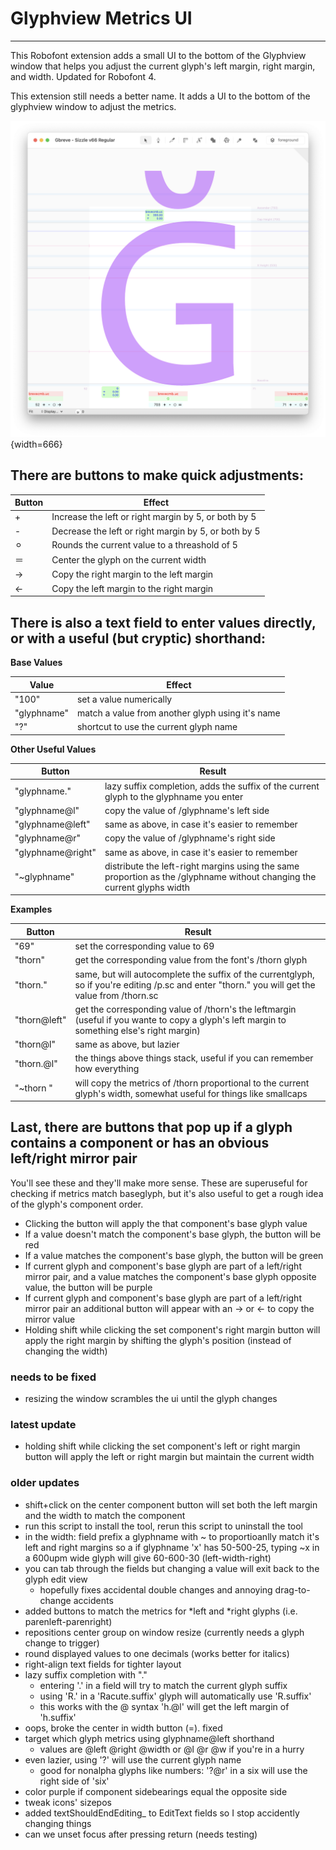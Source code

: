 # Glyphview Metrics UI
---

This Robofont extension adds a small UI to the bottom of the Glyphview window that helps you adjust the current glyph's left margin, right margin, and width. Updated for Robofont 4.

This extension still needs a better name. It adds a UI to the bottom of the glyphview window to adjust the metrics.


![ScreenShot](resources/ScreenShot.png){width=666}



## There are buttons to make quick adjustments:


| Button | Effect |
|--------|--------|
| \+ | Increase the left or right margin by 5, or both by 5 |
| \- | Decrease the left or right margin by 5, or both by 5 |
| ⚪︎ | Rounds the current value to a threashold of 5 |
| ＝ | Center the glyph on the current width |
| → | Copy the right margin to the left margin |
| ← | Copy the left margin to the right margin |


## There is also a text field to enter values directly, or with a useful (but cryptic) shorthand:


**Base Values**

| Value | Effect |
|--------|--------|
| "100" | set a value numerically |
| "glyphname" | match a value from another glyph using it's name |
| "?" | shortcut to use the current glyph name |


**Other Useful Values**

| Button | Result |
|--------|--------|
| "glyphname." | lazy suffix completion, adds the suffix of the current glyph to the glyphname you enter |
| "glyphname@l"  | copy the value of /glyphname's left side |
| "glyphname@left" | same as above, in case it's easier to remember |
| "glyphname@r"  | copy the value of /glyphname's right side |
| "glyphname@right" | same as above, in case it's easier to remember |
| "~glyphname" | distribute the left-right margins using the same proportion as the /glyphname without changing the current glyphs width |


**Examples**

| Button | Result |
|--------|--------|
| "69" | set the corresponding value to 69 |
| "thorn" | get the corresponding value from the font's /thorn glyph |
| "thorn." | same, but will autocomplete the suffix of the currentglyph, so if you're editing /p.sc and enter "thorn." you will get the value from /thorn.sc |
| "thorn@left" | get the corresponding value of /thorn's the leftmargin (useful if you wante to copy a glyph's left margin to something else's right margin)  |
| "thorn@l" | same as above, but lazier  |
| "thorn.@l" | the things above things stack, useful if you can remember how everything |
| "~thorn " | will copy the metrics of /thorn proportional to the current glyph's width, somewhat useful for things like smallcaps |

## Last, there are buttons that pop up if a glyph contains a component or has an obvious left/right mirror pair

You'll see these and they'll make more sense. These are superuseful for checking if metrics match baseglyph, but it's also useful to get a rough idea of the glyph's component order.
- Clicking the button will apply the that component's base glyph value
- If a value doesn't match the component's base glyph, the button will be red
- If a value matches the component's base glyph, the button will be green
- If current glyph and component's base glyph are part of a left/right mirror pair, and a value matches the component's base glyph opposite value, the button will be purple
- If current glyph and component's base glyph are part of a left/right mirror pair an additional button will appear with an → or ← to copy the mirror value
- Holding shift while clicking the set component's right margin button will apply the right margin by shifting the glyph's position (instead of changing the width)



### needs to be fixed
- resizing the window scrambles the ui until the glyph changes

### latest update
- holding shift while clicking the set component's left or right margin button will apply the left or right margin but maintain the current width

### older updates
- shift+click on the center component button will set both the left margin and the width to match the component
- run this script to install the tool, rerun this script to uninstall the tool
- in the width: field
    prefix a glyphname with ~ to proportioanlly match it's left and right margins
    so a if glyphname 'x' has 50-500-25, typing ~x in a 600upm wide glyph will give 60-600-30 (left-width-right)
- you can tab through the fields but changing a value will exit back to the glyph edit view
    - hopefully fixes accidental double changes and annoying drag-to-change accidents
- added buttons to match the metrics for *left and *right glyphs (i.e. parenleft-parenright)
- repositions center group on window resize (currently needs a glyph change to trigger)
- round displayed values to one decimals (works better for italics)
- right-align text fields for tighter layout
- lazy suffix completion with "."
    - entering '.' in a field will try to match the current glyph suffix
    - using 'R.' in a 'Racute.suffix' glyph will automatically use 'R.suffix'
    - this works with the @ syntax 'h.@l' will get the left margin of 'h.suffix'
- oops, broke the center in width button (=). fixed
- target which glyph metrics using glyphname@left shorthand
    - values are @left @right @width or @l @r @w if you're in a hurry
- even lazier, using '?' will use the current glyph name
    - good for nonalpha glyphs like numbers: '?@r' in a six will use the right side of 'six'
- color purple if component sidebearings equal the opposite side
- tweak icons' sizepos
- added textShouldEndEditing_ to EditText fields so I stop accidently changing things
- can we unset focus after pressing return (needs testing)





